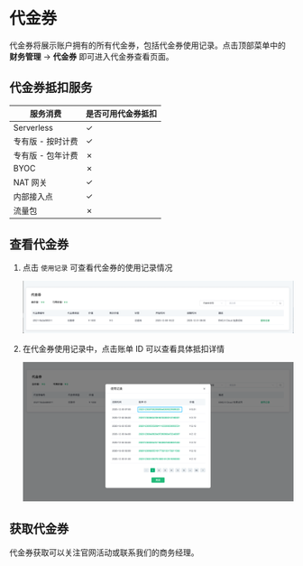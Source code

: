 # 代金券

代金券将展示账户拥有的所有代金券，包括代金券使用记录。点击顶部菜单中的 **财务管理** -> **代金券** 即可进入代金券查看页面。

## 代金券抵扣服务

| **服务消费**        | **是否可用代金券抵扣** |
| --------------- | -------------------- |
| Serverless |  ✓   |
| 专有版 - 按时计费 | ✓     |
| 专有版 - 包年计费 | ✗     |
| BYOC | ✗     |
| NAT 网关 |   ✓   |
| 内部接入点 |   ✓   |
| 流量包 |   ✗   |


## 查看代金券

1. 点击 `使用记录` 可查看代金券的使用记录情况

   ![credits](./_assets/credits.png)

2. 在代金券使用记录中，点击账单 ID 可以查看具体抵扣详情

   ![credits-usage](./_assets/credits-usage.png)


## 获取代金券

代金券获取可以关注官网活动或联系我们的商务经理。

